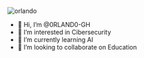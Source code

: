  
![orlando](https://github.com/user-attachments/assets/d29ffeb4-2de2-4980-b2df-9125566fdb7e)  

- 👋 Hi, I’m @0RLAND0-GH
- 👀 I’m interested in Cibersecurity
- 🌱 I’m currently learning AI
- 💞️ I’m looking to collaborate on Education

  

<!---
0RLAND0-GH/0RLAND0-GH is a ✨ special ✨ repository because its `README.md` (this file) appears on your GitHub profile.
You can click the Preview link to take a look at your changes.
--->
